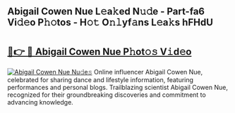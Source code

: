 ## Abigail Cowen Nue L𝚎a𝚔ed N𝚞𝚍e - Part-fa6 Vi𝚍𝚎o P𝚑𝚘tos - H𝚘𝚝 O𝚗𝚕yf𝚊ns L𝚎a𝚔s hFHdU

# <h2><a href="http://kf13rqw.oniu.top/?m=Abigail+Cowen+Nue">🔗👉 🔴 Abigail Cowen Nue P𝚑ot𝚘𝚜 V𝚒d𝚎o</a></h2>

[![Abigail Cowen Nue Nu𝚍e𝚜](https://i.imgur.com/0qMVB7G.gif)](http://kf13rqw.oniu.top/?m=Abigail+Cowen+Nue)
Online influencer Abigail Cowen Nue, celebrated for sharing dance and lifestyle information, featuring performances and personal blogs. Trailblazing scientist Abigail Cowen Nue, recognized for their groundbreaking discoveries and commitment to advancing knowledge.  
